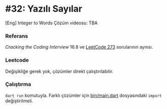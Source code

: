 # #32: Yazılı Sayılar

[Eng] Integer to Words
Çözüm videosu: TBA

### Referans

_Cracking the Coding Interview_ 16.8 ve [LeetCode 273](https://leetcode.com/problems/integer-to-english-words/) sorularının aynısı.

### Leetcode

Değişikliğe gerek yok, çözümler direkt çalıştırılabilir.

### Çalıştırma

`dart run` komutuyla. Farklı çözümler için [bin/main.dart](main.dart) dosyasındaki `import` değiştirilmeli.
